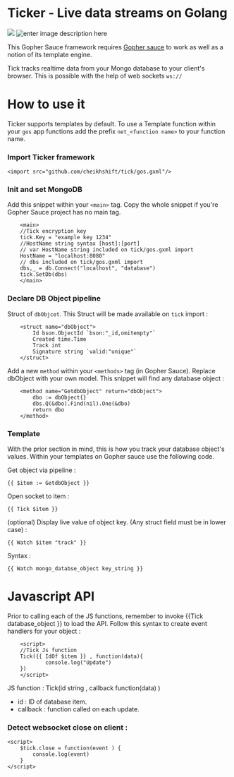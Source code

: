 # Ticker - Live data streams on Golang
![](https://cdn.xl.thumbs.canstockphoto.com/canstock22242451.jpg)
![enter image description here](https://camo.githubusercontent.com/ed1230a48b6946283ee0d76185a726b49ba58254/68747470733a2f2f7472617669732d63692e6f72672f746f6f6c732f676f6465702e737667)

This Gopher Sauce framework requires [Gopher sauce](https://github.com/cheikhshift/Gopher-Sauce) to work as well as a notion of its template engine.

Tick tracks realtime data from your Mongo database to your client's browser. This is possible with the help of web sockets `ws://`


# How to use it
Ticker supports templates by default. To use a Template function  within your `gos` app functions add the prefix `net_<function name>` to your function name.

### Import Ticker framework

	<import src="github.com/cheikhshift/tick/gos.gxml"/>

### Init and set MongoDB
Add this snippet within your `<main>` tag. Copy the whole snippet if you're Gopher Sauce project has no main tag.
		
		<main>	
		//Tick encryption key	
		tick.Key = "example key 1234"
		//HostName string syntax [host]:[port]
		// var HostName string included on tick/gos.gxml import
		HostName = "localhost:8080"
		// dbs included on tick/gos.gxml import
		dbs,_ = db.Connect("localhost", "database")
		tick.SetDb(dbs)
		</main>
		
### Declare DB Object pipeline
Struct of `dbObjcet`. This Struct will be made available on `tick` import :

		<struct name="dbObject">
		 	Id bson.ObjectId `bson:"_id,omitempty"`
		 	Created time.Time
		 	Track int
		 	Signature string `valid:"unique"`
		</struct>

Add a new `method` within your `<methods>` tag (in Gopher Sauce). Replace dbObject with your own model. 
This snippet will find any database object :

		<method name="GetdbObject" return="dbObject">
			dbo := dbObject{}
			dbs.Q(&dbo).Find(nil).One(&dbo)
			return dbo
		</method>

### Template

With the prior section in mind, this is how you track your database object's values. Within your templates on Gopher sauce use the following code.

Get object via pipeline : 

	{{ $item := GetdbObject }}

Open socket to item :

	{{ Tick $item }}

(optional) Display live value of object key. (Any struct field must be in lower case) : 

	{{ Watch $item "track" }}

Syntax :
		
	{{ Watch mongo_databse_object key_string }}		
		
	
# Javascript API
Prior to calling each of the JS functions, remember to invoke {{Tick database_object }} to load the API.
Follow this syntax to create event handlers for your object : 


		<script>
     	//Tick Js function
     	Tick({{ IdOf $item }} , function(data){
     			console.log("Update")
     	})
     	</script>

JS function : Tick(id string , callback function(data) )
- id : ID of database item.
- callback : function called on each update.

### Detect websocket close on client :

	<script>
		$tick.close = function(event ) {
			console.log(event)
		}
	</script>
